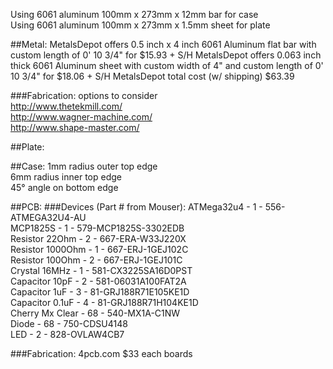 Using 6061 aluminum 100mm x 273mm x 12mm bar for case  
Using 6061 aluminum 100mm x 273mm x 1.5mm sheet for plate

##Metal:
MetalsDepot offers 0.5 inch x 4 inch 6061 Aluminum flat bar with custom length of 0' 10 3/4" for $15.93 + S/H
MetalsDepot offers 0.063 inch thick 6061 Aluminum sheet with custom width of 4" and custom length of 0' 10 3/4" for $18.06 + S/H
MetalsDepot total cost (w/ shipping) $63.39

###Fabrication:
options to consider  
http://www.thetekmill.com/  
http://www.wagner-machine.com/  
http://www.shape-master.com/  

##Plate:

##Case:
1mm radius outer top edge  
6mm radius inner top edge  
45° angle on bottom edge  

##PCB:
###Devices (Part # from Mouser):
ATMega32u4 - 1 - 556-ATMEGA32U4-AU  
MCP1825S - 1 - 579-MCP1825S-3302EDB  
Resistor 22Ohm - 2 - 667-ERA-W33J220X  
Resistor 1000Ohm - 1 - 667-ERJ-1GEJ102C  
Resistor 100Ohm - 2 - 667-ERJ-1GEJ101C  
Crystal 16MHz - 1 - 581-CX3225SA16D0PST  
Capacitor 10pF - 2 - 581-06031A100FAT2A  
Capacitor 1uF - 3 - 81-GRJ188R71E105KE1D  
Capacitor 0.1uF - 4 - 81-GRJ188R71H104KE1D  
Cherry Mx Clear - 68 - 540-MX1A-C1NW  
Diode - 68 - 750-CDSU4148  
LED - 2 - 828-OVLAW4CB7  

###Fabrication:
4pcb.com $33 each boards
